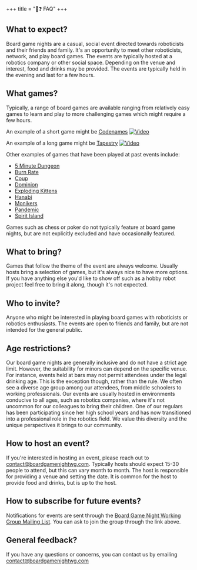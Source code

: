 +++
title = "🤔❓ FAQ"
+++
## What to expect?
Board game nights are a casual, social event directed towards roboticists and
their friends and family. It's an opportunity to meet other roboticists,
network, and play board games.
The events are typically hosted at a robotics company or
other social space. Depending on the venue and interest, food and drinks may be
provided. The events are typically held in the evening and last for a few hours.

## What games?
Typically, a range of board games are available ranging from relatively easy games to learn and play to more
challenging games which might require a few hours.

An example of a short game might be [Codenames](https://czechgames.com/en/codenames/)
[![Video](https://img.youtube.com/vi/J8RWBooJivg/maxresdefault.jpg)](https://youtu.be/J8RWBooJivg)

An example of a long game might be [Tapestry](https://stonemaiergames.com/games/tapestry/)
[![Video](https://img.youtube.com/vi/J5FzMpkbasM/maxresdefault.jpg)](https://youtu.be/J5FzMpkbasM)

Other examples of games that have been played at past events include:
- [5 Minute Dungeon](https://wiggles3d.com/5md/)
- [Burn Rate](https://boardgamegeek.com/boardgame/3341/burn-rate)
- [Coup](https://boardgamegeek.com/boardgame/131357/coup)
- [Dominion](https://www.riograndegames.com/games/dominion/)
- [Exploding Kittens](https://explodingkittens.com/)
- [Hanabi](https://boardgamegeek.com/boardgame/98778/hanabi)
- [Monikers](https://www.cmyk.games/products/monikers)
- [Pandemic](https://www.zmangames.com/en/games/pandemic/)
- [Spirit Island](https://www.greaterthangames.com/spirit-island)

Games such as chess or poker do not typically feature at board game nights,
but are not explicitly excluded and have occasionally featured.

## What to bring?
Games that follow the theme of the event are always welcome. Usually hosts
bring a selection of games, but it's always nice to have more options.
If you have anything else you'd like to show off such as a hobby robot project
feel free to bring it along, though it's not expected.

## Who to invite?
Anyone who might be interested in playing board games with roboticists or
robotics enthusiasts. The events are open to friends and family, but are
not intended for the general public.

## Age restrictions?
Our board game nights are generally inclusive and do not have a strict age limit.
However, the suitability for minors can depend on the specific venue.
For instance, events held at bars may not permit attendees under the legal drinking age.
This is the exception though, rather than the rule.
We often see a diverse age group among our attendees, from middle schoolers to working professionals.
Our events are usually hosted in environments conducive to all ages,
such as robotics companies, where it's not uncommon for our colleagues to bring their children.
One of our regulars has been participating
since her high school years and has now transitioned into a professional role in the robotics field.
We value this diversity and the unique perspectives it brings to our community.

## How to host an event?
If you're interested in hosting an event, please reach out to
[contact@boardgamenightwg.com](mailto:contact@boardgamenightwg.com).
Typically hosts should expect 15-30 people to attend, but this can vary month
to month. The host is responsible for providing a venue and setting the date.
It is common for the host to provide food and drinks, but is up to the host.

## How to subscribe for future events?
Notifications for events are sent through the
[Board Game Night Working Group Mailing List](https://groups.google.com/g/boardgamenightwg).
You can ask to join the group through the link above.

## General feedback?
If you have any questions or concerns, you can contact us by emailing
[contact@boardgamenightwg.com](mailto:contact@boardgamenightwg.com)
